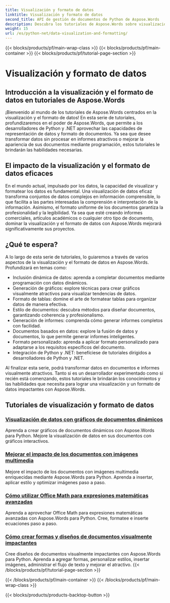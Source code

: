 ```yaml
---
title: Visualización y formato de datos
linktitle: Visualización y formato de datos
second_title: API de gestión de documentos de Python de Aspose.Words
description: Descubra los tutoriales de Aspose.Words sobre visualización y formato de datos en Python y .NET. Aprenda a presentar datos de manera eficaz, crear informes sorprendentes y dar formato a documentos mediante programación.
weight: 15
url: /es/python-net/data-visualization-and-formatting/
---
```


{{< blocks/products/pf/main-wrap-class >}}
{{< blocks/products/pf/main-container >}}
{{< blocks/products/pf/tutorial-page-section >}}

# Visualización y formato de datos


## Introducción a la visualización y el formato de datos en tutoriales de Aspose.Words

¡Bienvenido al mundo de los tutoriales de Aspose.Words centrados en la visualización y el formato de datos! En esta serie de tutoriales, profundizaremos en el poder de Aspose.Words, que permite a los desarrolladores de Python y .NET aprovechar las capacidades de representación de datos y formato de documentos. Ya sea que desee transformar datos sin procesar en informes atractivos o mejorar la apariencia de sus documentos mediante programación, estos tutoriales le brindarán las habilidades necesarias.

## El impacto de la visualización y el formato de datos eficaces

En el mundo actual, impulsado por los datos, la capacidad de visualizar y formatear los datos es fundamental. Una visualización de datos eficaz transforma conjuntos de datos complejos en información comprensible, lo que facilita a las partes interesadas la comprensión e interpretación de la información. Asimismo, el formato uniforme de los documentos garantiza la profesionalidad y la legibilidad. Ya sea que esté creando informes comerciales, artículos académicos o cualquier otro tipo de documento, dominar la visualización y el formato de datos con Aspose.Words mejorará significativamente sus proyectos.

## ¿Qué te espera?

A lo largo de esta serie de tutoriales, lo guiaremos a través de varios aspectos de la visualización y el formato de datos en Aspose.Words. Profundizará en temas como:

- Inclusión dinámica de datos: aprenda a completar documentos mediante programación con datos dinámicos.
- Generación de gráficos: explore técnicas para crear gráficos visualmente atractivos para visualizar tendencias de datos.
- Formato de tablas: domine el arte de formatear tablas para organizar datos de manera efectiva.
- Estilo de documentos: descubra métodos para diseñar documentos, garantizando coherencia y profesionalismo.
- Generación de informes: comprenda cómo generar informes completos con facilidad.
- Documentos basados en datos: explore la fusión de datos y documentos, lo que permite generar informes inteligentes.
- Formato personalizado: aprenda a aplicar formato personalizado para adaptarse a los requisitos específicos del documento.
- Integración de Python y .NET: benefíciese de tutoriales dirigidos a desarrolladores de Python y .NET.

Al finalizar esta serie, podrá transformar datos en documentos e informes visualmente atractivos. Tanto si es un desarrollador experimentado como si recién está comenzando, estos tutoriales le brindarán los conocimientos y las habilidades que necesita para lograr una visualización y un formato de datos impactantes con Aspose.Words.

## Tutoriales de visualización y formato de datos
### [Visualización de datos con gráficos de documentos dinámicos](./visualize-data-document-charts/)
Aprenda a crear gráficos de documentos dinámicos con Aspose.Words para Python. Mejore la visualización de datos en sus documentos con gráficos interactivos.
### [Mejorar el impacto de los documentos con imágenes multimedia](./document-images/)
Mejore el impacto de los documentos con imágenes multimedia enriquecidas mediante Aspose.Words para Python. Aprenda a insertar, aplicar estilo y optimizar imágenes paso a paso.
### [Cómo utilizar Office Math para expresiones matemáticas avanzadas](./office-math-documents/)
Aprenda a aprovechar Office Math para expresiones matemáticas avanzadas con Aspose.Words para Python. Cree, formatee e inserte ecuaciones paso a paso.
### [Cómo crear formas y diseños de documentos visualmente impactantes](./document-shape-handling-formatting/)
Cree diseños de documentos visualmente impactantes con Aspose.Words para Python. Aprenda a agregar formas, personalizar estilos, insertar imágenes, administrar el flujo de texto y mejorar el atractivo.
{{< /blocks/products/pf/tutorial-page-section >}}

{{< /blocks/products/pf/main-container >}}
{{< /blocks/products/pf/main-wrap-class >}}

{{< blocks/products/products-backtop-button >}}
